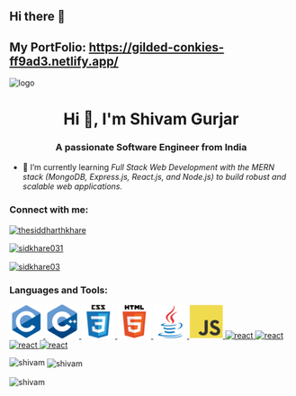 ## Hi there 👋
## My PortFolio: [https://gilded-conkies-ff9ad3.netlify.app/ ](https://jazzy-fudge-924673.netlify.app/)
<!--
**ShivamGurjar07/ShivamGurjar07** is a ✨ _special_ ✨ repository because its `README.md` (this file) appears on your GitHub profile.

Here are some ideas to get you started:

- 🔭 I’m currently working on ...
- 🌱 I’m currently learning ...
- 👯 I’m looking to collaborate on ...
- 🤔 I’m looking for help with ...
- 💬 Ask me about ...
- 📫 How to reach me: ...
- 😄 Pronouns: ...
- ⚡ Fun fact: ...
-->

![logo](https://github.com/ShivamGurjar07/ShivamGurjar07/blob/main/perprofile.jpg)

<h1 align="center">Hi 👋, I'm Shivam Gurjar</h1>
<h3 align="center">A passionate Software Engineer from India</h3>


- 🌱 I’m currently learning *Full Stack Web Development with the MERN stack (MongoDB, Express.js, React.js, and Node.js) to build robust and scalable web applications.*

<h3 align="left">Connect with me:</h3>
<p align="left">
<a href="https://www.linkedin.com/in/shivamgurjar07/" target="blank"><img align="center" src="https://raw.githubusercontent.com/rahuldkjain/github-profile-readme-generator/master/src/images/icons/Social/linked-in-alt.svg" alt="thesiddharthkhare" height="50" width="50" /></a>

<a href="https://www.hackerrank.com/profile/cvamgurjar1810" target="blank"><img align="center" src="https://raw.githubusercontent.com/rahuldkjain/github-profile-readme-generator/master/src/images/icons/Social/hackerrank.svg" alt="sidkhare031" height="50" width="50" /></a>

<a href="https://leetcode.com/u/Shivamgurjar1810/" target="blank"><img align="center" src="https://raw.githubusercontent.com/rahuldkjain/github-profile-readme-generator/master/src/images/icons/Social/leet-code.svg" alt="sidkhare03" height="50" width="50" /></a>
</p>

<h3 align="left">Languages and Tools:</h3>
<p align="left"> <a href="https://www.cprogramming.com/" target="_blank" rel="noreferrer"> <img src="https://raw.githubusercontent.com/devicons/devicon/master/icons/c/c-original.svg" alt="c" width="60" height="60"/> </a> 
<a href="https://www.w3schools.com/cpp/" target="_blank" rel="noreferrer"> <img src="https://raw.githubusercontent.com/devicons/devicon/master/icons/cplusplus/cplusplus-original.svg" alt="cplusplus" width="60" height="60"/> </a> 
<a href="https://www.w3schools.com/css/" target="_blank" rel="noreferrer"> <img src="https://raw.githubusercontent.com/devicons/devicon/master/icons/css3/css3-original-wordmark.svg" alt="css3" width="60" height="60"/> </a> 
<a href="https://www.w3.org/html/" target="_blank" rel="noreferrer"> <img src="https://raw.githubusercontent.com/devicons/devicon/master/icons/html5/html5-original-wordmark.svg" alt="html5" width="60" height="60"/> </a> 
<a href="https://www.java.com" target="_blank" rel="noreferrer"> <img src="https://raw.githubusercontent.com/devicons/devicon/master/icons/java/java-original.svg" alt="java" width="60" height="60"/> </a> 
<a href="https://developer.mozilla.org/en-US/docs/Web/JavaScript" target="_blank" rel="noreferrer"> <img src="https://raw.githubusercontent.com/devicons/devicon/master/icons/javascript/javascript-original.svg" alt="javascript" width="60" height="60"/> </a> 
<a href="https://react.dev/" target="_blank" rel="noreferrer"> <img src="https://cdn-icons-png.flaticon.com/128/1126/1126012.png" alt="react" width="60" height="60"/> </a> 
<a href="https://redux.js.org/" target="_blank" rel="noreferrer"> <img src="https://img.icons8.com/?size=50&id=egQrEphjrirz&format=png" alt="react" width="60" height="60"/> </a> 
<a href="https://nodejs.org/docs/latest/api/" target="_blank" rel="noreferrer"> <img src="https://cdn-icons-png.flaticon.com/128/919/919825.png" alt="react" width="60" height="60"/> </a> 
<a href="https://expressjs.com/" target="_blank" rel="noreferrer"> <img src="https://img.icons8.com/?size=50&id=kg46nzoJrmTR&format=png" alt="react" width="60" height="60"/> </a> 
</p>


<p><img align="left" src="https://github-readme-stats.vercel.app/api/top-langs/?username=shivamgurjar07&layout=compact&langs_count=10&theme=radical" alt="shivam" /></p>



<p>&nbsp;<img align="center" src="https://github-readme-stats.vercel.app/api?username=shivamgurjar07&show_icons=true&theme=radical" alt="shivam" /></p>


<p><img align="center" src="https://streak-stats.demolab.com/?user=shivamgurjar07&theme=radical&hide_border=true" alt="shivam" /></p>

